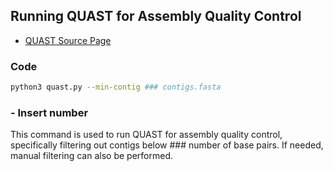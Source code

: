 ## Running QUAST for Assembly Quality Control

- [QUAST Source Page](http://quast.sourceforge.net/docs/manual.html)

### Code
```bash
python3 quast.py --min-contig ### contigs.fasta
```
### - Insert number
This command is used to run QUAST for assembly quality control, specifically filtering out contigs below ### number of base pairs. 
If needed, manual filtering can also be performed.
